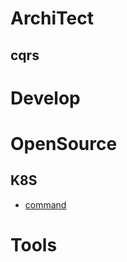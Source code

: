 # ArchiTect
## cqrs

# Develop


# OpenSource
## K8S
- [command](opensource/k8s/command.md)

# Tools
